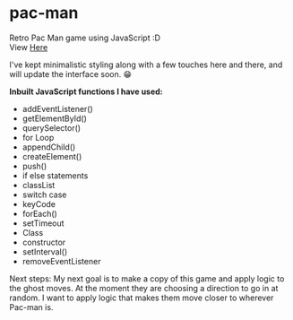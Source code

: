 # pac-man
Retro Pac Man game using JavaScript :D<br>
View <a href="https://vinayak-singh5302.github.io/pac-man">Here</a>

I've kept minimalistic styling along with a few touches here and there, and will update the interface soon. 😁<br>

<strong>Inbuilt JavaScript functions I have used:</strong><br>
<ul>
  <li>addEventListener()</li>
  <li>getElementById()</li>
  <li>querySelector()</li>
  <li>for Loop</li>
  <li>appendChild()</li>
  <li>createElement()</li>
  <li>push()</li>
  <li>if else statements</li>
  <li>classList</li>
  <li>switch case</li>
  <li>keyCode</li>
  <li>forEach()</li>
  <li>setTimeout</li>
  <li>Class</li>
  <li>constructor</li>
  <li>setInterval()</li>
  <li>removeEventListener</li>
</ul>

Next steps:
My next goal is to make a copy of this game and apply logic to the ghost moves. At the moment they are choosing a direction to go in at random. I want to apply logic that makes them move closer to wherever Pac-man is.<br>
